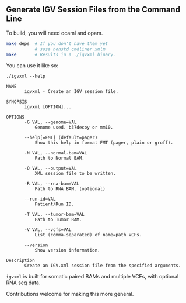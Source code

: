 ## Generate IGV Session Files from the Command Line

To build, you will need ocaml and opam.

```sh
make deps  # If you don't have them yet
           # sosa nonstd cmdliner xmlm
make       # Results in a ./igvxml binary.
```

You can use it like so:

```shell
./igvxml --help

NAME
       igvxml - Create an IGV session file.

SYNOPSIS
       igvxml [OPTION]...

OPTIONS
       -G VAL, --genome=VAL
           Genome used. b37decoy or mm10.

       --help[=FMT] (default=pager)
           Show this help in format FMT (pager, plain or groff).

       -N VAL, --normal-bam=VAL
           Path to Normal BAM.

       -O VAL, --output=VAL
           XML session file to be written.

       -R VAL, --rna-bam=VAL
           Path to RNA BAM. (optional)

       --run-id=VAL
           Patient/Run ID.

       -T VAL, --tumor-bam=VAL
           Path to Tumor BAM.

       -V VAL, --vcfs=VAL
           List (comma-separated) of name=path VCFs.

       --version
           Show version information.

Description
       Create an IGV.xml session file from the specified arguments.
```

`igvxml` is built for somatic paired BAMs and multiple VCFs, with optional RNA
seq data. 

Contributions welcome for making this more general.
